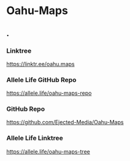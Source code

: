 # Oahu-Maps
.
-

### Linktree
https://linktr.ee/oahu.maps

### Allele Life GitHub Repo
https://allele.life/oahu-maps-repo

### GitHub Repo
https://github.com/Ejected-Media/Oahu-Maps

### Allele Life Linktree
https://allele.life/oahu-maps-tree

